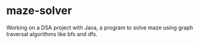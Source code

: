 # maze-solver
Working on a DSA project with Java, a program to solve maze using graph traversal algorithms like bfs and dfs.
